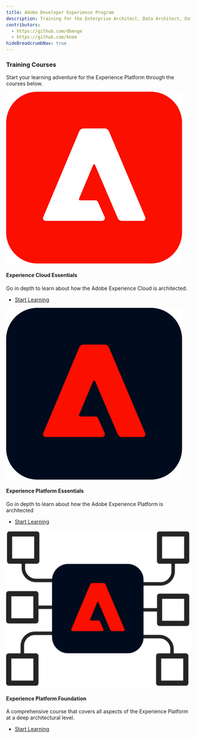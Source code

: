 ```yaml
---
title: Adobe Developer Experience Program
description: Training for the Enterprise Architect, Data Architect, Data Engineer and general developer
contributors:
  - https://github.com/dbenge 
  - https://github.com/knee
hideBreadcrumbNav: true
---
```



<TitleBlock slots="heading, text" theme="light" />

### Training Courses 

Start your learning adventure for the Experience Platform through the courses below.



<ProductCard slots="icon, heading, text, buttons" theme="light" width="33%" />

![Experience Cloud Logo](images/aec-logo.svg)

#### Experience Cloud Essentials

Go in depth to learn about how the Adobe Experience Cloud is architected. 

* [Start Learning](/courses/experience-cloud-essentials/)


<ProductCard slots="icon, heading, text, buttons" theme="light" width="33%" />

![Experience Platform Logo](images/aep-logo.svg)

#### Experience Platform Essentials

Go in depth to learn about how the Adobe Experience Platform is architected

* [Start Learning](/courses/experience-platform-essentials/)


<ProductCard slots="icon, heading, text, buttons" theme="light" width="33%" />

![Experience Platform Foundation](images/aep-foundation.png)

#### Experience Platform Foundation

A comprehensive course that covers all aspects of the Experience Platform at a deep architectural level.

* [Start Learning](/courses/experience-platform-technical-foundation/)  
